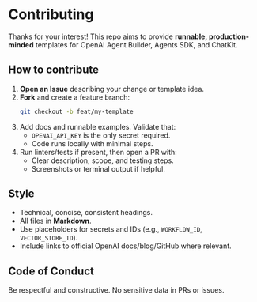 # Contributing

Thanks for your interest! This repo aims to provide **runnable, production-minded** templates for OpenAI Agent Builder, Agents SDK, and ChatKit.

## How to contribute
1. **Open an Issue** describing your change or template idea.
2. **Fork** and create a feature branch:
   ```bash
   git checkout -b feat/my-template
   ```
3. Add docs and runnable examples. Validate that:
   - `OPENAI_API_KEY` is the only secret required.
   - Code runs locally with minimal steps.
4. Run linters/tests if present, then open a PR with:
   - Clear description, scope, and testing steps.
   - Screenshots or terminal output if helpful.

## Style
- Technical, concise, consistent headings.
- All files in **Markdown**.
- Use placeholders for secrets and IDs (e.g., `WORKFLOW_ID`, `VECTOR_STORE_ID`).
- Include links to official OpenAI docs/blog/GitHub where relevant.

## Code of Conduct
Be respectful and constructive. No sensitive data in PRs or issues.
